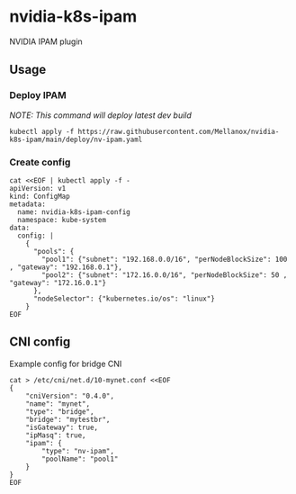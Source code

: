 # nvidia-k8s-ipam
NVIDIA IPAM plugin

## Usage

### Deploy IPAM

_NOTE: This command will deploy latest dev build_

```
kubectl apply -f https://raw.githubusercontent.com/Mellanox/nvidia-k8s-ipam/main/deploy/nv-ipam.yaml
```

### Create config
```
cat <<EOF | kubectl apply -f -
apiVersion: v1
kind: ConfigMap
metadata:
  name: nvidia-k8s-ipam-config
  namespace: kube-system
data:
  config: |
    {
      "pools": {
        "pool1": {"subnet": "192.168.0.0/16", "perNodeBlockSize": 100 , "gateway": "192.168.0.1"},
        "pool2": {"subnet": "172.16.0.0/16", "perNodeBlockSize": 50 , "gateway": "172.16.0.1"}
      },
      "nodeSelector": {"kubernetes.io/os": "linux"}
    }
EOF

```

## CNI config

Example config for bridge CNI

```
cat > /etc/cni/net.d/10-mynet.conf <<EOF
{
    "cniVersion": "0.4.0",
    "name": "mynet",
    "type": "bridge",
    "bridge": "mytestbr",
    "isGateway": true,
    "ipMasq": true,
    "ipam": {
        "type": "nv-ipam",
        "poolName": "pool1"
    }
}
EOF

```
